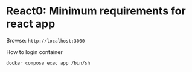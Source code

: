 # React0: Minimum requirements for react app

Browse: `http://localhost:3000`

How to login container

```bash
docker compose exec app /bin/sh
```

